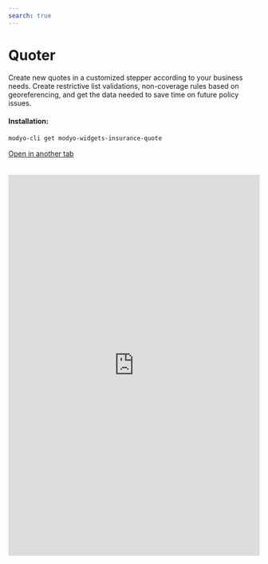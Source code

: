 ```yaml
---
search: true
---
```


# Quoter

Create new quotes in a customized stepper according to your business needs. Create restrictive list validations, non-coverage rules based on georeferencing, and get the data needed to save time on future policy issues.

#### Installation:

```bash
modyo-cli get modyo-widgets-insurance-quote
```

[Open in another tab](https://widgets.modyo.com/seguros/broker/cotizador)

 <iframe id="widgetFrame" src="https://widgets.modyo.com/seguros/broker/cotizador" width="100%" frameBorder="0"  style="min-height:762px;overflow:auto;margin-top:20px;"/> 

| Functionality                  | Description                                                                                                                                                                              |
|--------------------------------|------------------------------------------------------------------------------------------------------------------------------------------------------------------------------------------|
| Stepper                        | Quickly and organized customize the steps you want for your quoter.                                                                                                        |
| Customizing Forms | Configure the forms and data you require according to the quoter. Saves information according to the product and makes it easy to create new quotes.                              |
| Validations                   | It integrates in the data validations restrictive lists, georeferencing of risks according to the interest of the business.                                                                 |
| Claims                 | Generate accident validations and digitally optimize processes for your quoter reduces manual or referral complexities.                                           |
| Overview                        | Present a summary of the quote before generating it to validate hedges, deductibles and offer the option to set up premium increment percentages for your intermediaries. |
| Download documents         | It allows the download of documents from a current quote, send via email and configure the options according to the needs of the intermediaries.              |
